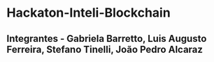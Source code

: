 # Hackaton-Inteli-Blockchain

## Integrantes - Gabriela Barretto, Luis Augusto Ferreira, Stefano Tinelli, João Pedro Alcaraz
